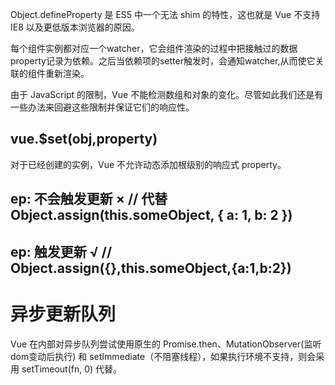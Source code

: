 Object.defineProperty 是 ES5 中一个无法 shim 的特性，这也就是 Vue 不支持 IE8 以及更低版本浏览器的原因。

每个组件实例都对应一个watcher，它会组件渲染的过程中把接触过的数据property记录为依赖。之后当依赖项的setter触发时，会通知watcher,从而使它关联的组件重新渲染。

由于 JavaScript 的限制，Vue 不能检测数组和对象的变化。尽管如此我们还是有一些办法来回避这些限制并保证它们的响应性。

## vue.$set(obj,property)
对于已经创建的实例，Vue 不允许动态添加根级别的响应式 property。

## ep:  不会触发更新 ×  // 代替 Object.assign(this.someObject, { a: 1, b: 2 })
## ep:  触发更新 √  //  Object.assign({},this.someObject,{a:1,b:2})


# 异步更新队列
Vue 在内部对异步队列尝试使用原生的 Promise.then、MutationObserver(监听dom变动后执行) 和 setImmediate（不阻塞线程），如果执行环境不支持，则会采用 setTimeout(fn, 0) 代替。
